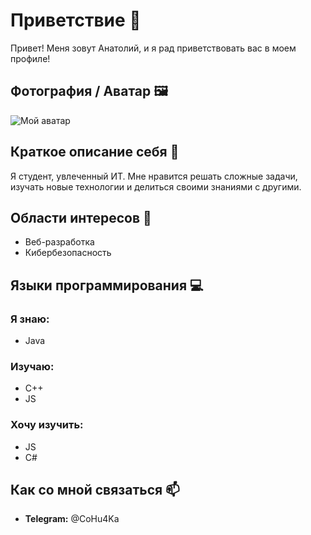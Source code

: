 # Приветствие 👋

Привет! Меня зовут Анатолий, и я рад приветствовать вас в моем профиле!

## Фотография / Аватар 🖼️

![Мой аватар](https://github.com/user-attachments/assets/955f8c19-045f-41f8-9f91-4ba30f0d880e)

## Краткое описание себя 📝

Я студент, увлеченный ИТ. Мне нравится решать сложные задачи, изучать новые технологии и делиться своими знаниями с другими.

## Области интересов 🎯

- Веб-разработка
- Кибербезопасность

## Языки программирования 💻

### Я знаю:
- Java

### Изучаю:
- C++
- JS

### Хочу изучить:
- JS
- C#

## Как со мной связаться 📫

- **Telegram:** @CoHu4Ka

